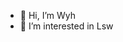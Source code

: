 - 👋 Hi, I’m Wyh
- 👀 I’m interested in Lsw

<!---
wangyh266/wangyh266 is a ✨ special ✨ repository because its `README.md` (this file) appears on your GitHub profile.
You can click the Preview link to take a look at your changes.
--->
